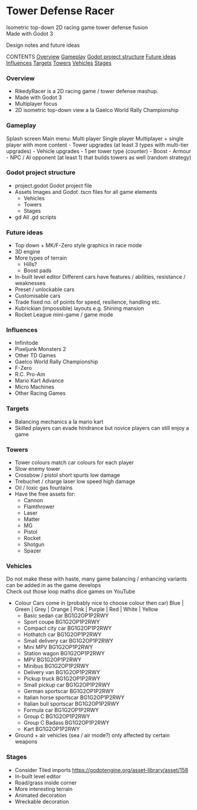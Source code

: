# Tower Defense Racer 
Isometric top-down 2D racing game tower defense fusion  
Made with Godot 3  

Design notes and future ideas

CONTENTS
[Overview](#overview)
[Gameplay](#gameplay)
[Godot project structure](#godot-project-structure)
[Future ideas](#future-ideas)
[Influences](#influences)
[Targets](#targets)
[Towers](#towers)
[Vehicles](#vehicles)
[Stages](#stages)

### Overview
- RikedyRacer is a 2D racing game / tower defense mashup.
- Made with Godot 3 
- Multiplayer focus
- 2D isometric top-down view a la Gaelco World Rally Championship

### Gameplay
Splash screen
Main menu:
	Multi player
	Single player
Multiplayer + single player with more content
	- Tower upgrades (at least 3 types with multi-tier upgrades)
	- Vehicle upgrades
		- 1 per tower type (counter)
		- Boost
		- Armour
	- NPC / AI opponent (at least 1) that builds towers as well (random strategy)

### Godot project structure
- project.godot
	Godot project file
- Assets
	Images and Godot .tscn files for all game elements
	- Vehicles
	- Towers
	- Stages
- gd
	All .gd scripts 

### Future ideas
- Top down + MK/F-Zero style graphics in race mode
- 3D engine 
- More types of terrain
	- Hills?
	- Boost pads
- In-built level editor 
Different cars have features / abilities, resistance / weaknesses
- Preset / unlockable cars
- Customisable cars
- Trade fixed no. of points for speed, resilience, handling etc.
- Kubrickian (impossible) layouts e.g. Shining mansion
- Rocket League mini-game / game mode

### Influences
- Infinitode
- Pixeljunk Monsters 2
- Other TD Games
- Gaelco World Rally Championship
- F-Zero 
- R.C. Pro-Am 
- Mario Kart Advance
- Micro Machines
- Other Racing Games

### Targets
- Balancing mechanics a la mario kart
- Skilled players can evade hindrance but novice players can still enjoy a game

### Towers
- Tower colours match car colours for each player
- Slow enemy tower
- Crossbow / pistol short spurts low damage
- Trebuchet / charge laser low speed high damage
- Oil / toxic gas fountains
- Have the free assets for:
	- Cannon
	- Flamthrower
	- Laser
	- Matter
	- MG
	- Pistol
	- Rocket
	- Shotgun
	- Spazer

### Vehicles
Do not make these with haste, many game balancing / enhancing variants can be added in as the game develops  
Check out those loop maths dice games on YouTube
- Colour Cars come in (probably nice to choose colour then car)
Blue | Green | Grey | Orange | Pink | Purple | Red | White | Yellow   
	- Basic sedan car 			BG1G2OP1P2RWY
	- Sport coupe 				BG1G2OP1P2RWY
	- Compact city car 			BG1G2OP1P2RWY
	- Hothatch car 				BG1G2OP1P2RWY
	- Small delivery car 		BG1G2OP1P2RWY
	- Mini MPV 					BG1G2OP1P2RWY
	- Station wagon 			BG1G2OP1P2RWY
	- MPV 						BG1G2OP1P2RWY
	- Minibus 					BG1G2OP1P2RWY
	- Delivery van 				BG1G2OP1P2RWY
	- Pickup truck  			BG1G2OP1P2RWY
	- Small pickup car 			BG1G2OP1P2RWY
	- German sportscar 			BG1G2OP1P2RWY
	- Italian horse sportscar 	BG1G2OP1P2RWY
	- Italian bull sportscar 	BG1G2OP1P2RWY
	- Formula car 				BG1G2OP1P2RWY
	- Group C 					BG1G2OP1P2RWY
	- Group C Badass 			BG1G2OP1P2RWY
	- Kart 						BG1G2OP1P2RWY
- Ground + air vehicles (sea / air mode?) only affected by certain weapons

### Stages
- Consider Tiled imports
https://godotengine.org/asset-library/asset/158
- In-built level editor
- Road/grass inside corner
- More interesting terrain
- Animated decoration
- Wreckable decoration